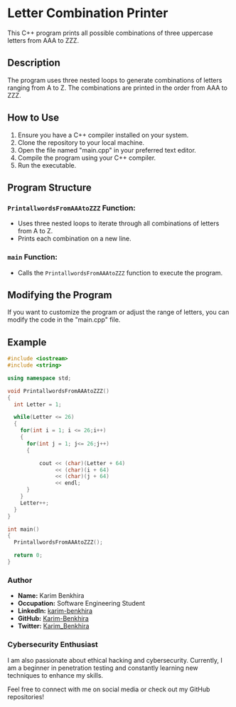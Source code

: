 # Letter Combination Printer

This C++ program prints all possible combinations of three uppercase letters from AAA to ZZZ.

## Description

The program uses three nested loops to generate combinations of letters ranging from A to Z. The combinations are printed in the order from AAA to ZZZ.

## How to Use

1. Ensure you have a C++ compiler installed on your system.
2. Clone the repository to your local machine.
3. Open the file named "main.cpp" in your preferred text editor.
4. Compile the program using your C++ compiler.
5. Run the executable.

## Program Structure

### `PrintallwordsFromAAAtoZZZ` Function:

- Uses three nested loops to iterate through all combinations of letters from A to Z.
- Prints each combination on a new line.

### `main` Function:

- Calls the `PrintallwordsFromAAAtoZZZ` function to execute the program.

## Modifying the Program

If you want to customize the program or adjust the range of letters, you can modify the code in the "main.cpp" file.

## Example

```cpp
#include <iostream>
#include <string>

using namespace std;

void PrintallwordsFromAAAtoZZZ()
{
  int Letter = 1;

  while(Letter <= 26)
  {
    for(int i = 1; i <= 26;i++)
    {
      for(int j = 1; j<= 26;j++)
      {

          cout << (char)(Letter + 64)
               << (char)(i + 64)
               << (char)(j + 64)
               << endl;
      }
    }
    Letter++;
  }
}

int main()
{
  PrintallwordsFromAAAtoZZZ();

  return 0;
}

```
### Author

- **Name:** Karim Benkhira
- **Occupation:** Software Engineering Student
- **LinkedIn:** [karim-benkhira](https://linkedin.com/in/karim-benkhira-206597224)
- **GitHub:** [Karim-Benkhira](https://github.com/Karim-Benkhira)
- **Twitter:** [Karim_Benkhira](https://twitter.com/Karim_Benkhira)

### Cybersecurity Enthusiast

I am also passionate about ethical hacking and cybersecurity. Currently, I am a beginner in penetration testing and constantly learning new techniques to enhance my skills.

Feel free to connect with me on social media or check out my GitHub repositories!
